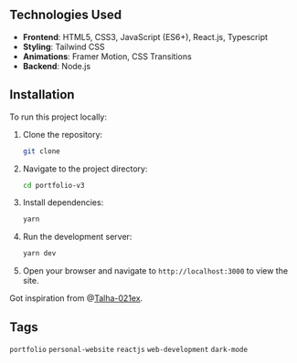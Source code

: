 

## Technologies Used

- **Frontend**: HTML5, CSS3, JavaScript (ES6+), React.js, Typescript
- **Styling**: Tailwind CSS
- **Animations**: Framer Motion, CSS Transitions
- **Backend**: Node.js


## Installation

To run this project locally:

1. Clone the repository:
    ```bash
    git clone 
    ```
2. Navigate to the project directory:
    ```bash
    cd portfolio-v3
    ```
3. Install dependencies:
    ```bash
    yarn
    ```
4. Run the development server:
    ```bash
    yarn dev
    ```
5. Open your browser and navigate to `http://localhost:3000` to view the site.



Got inspiration from @[Talha-021ex](https://github.com/c2-tlhah).

## Tags

`portfolio` `personal-website` `reactjs` `web-development` `dark-mode`

